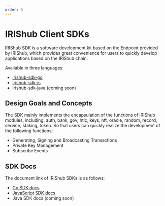 ```yaml
---
order: 5
---
```


# IRIShub Client SDKs

IRIShub SDK is a software development kit based on the Endpoint provided by IRIShub, which provides great convenience for users to quickly develop applications based on the IRIShub chain.

Available in three languages:

- [irishub-sdk-go](https://github.com/irisnet/irishub/v2-sdk-go)
- [irishub-sdk-js](https://github.com/irisnet/irishub/v2-sdk-js)
- irishub-sdk-java (coming soon)

## Design Goals and Concepts

The SDK mainly implements the encapsulation of the functions of IRIShub modules, including: auth, bank, gov, htlc, keys, nft, oracle, random, record, service, staking, token. So that users can quickly realize the development of the following functions:

- Generating, Signing and Broadcasting Transactions
- Private Key Management
- Subscribe Events

## SDK Docs

The document link of IRIShub SDKs is as follows:

- [Go SDK docs](https://github.com/irisnet/irishub/v2-sdk-go/blob/master/README.md)
- [JavaScript SDK docs](https://github.com/irisnet/irishub/v2-sdk-js/blob/master/README.md)
- Java SDK docs (coming soon)

